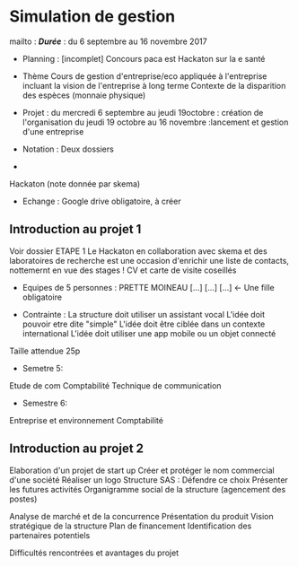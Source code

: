 # Simulation de gestion
mailto : 
***Durée*** : du 6 septembre au 16 novembre 2017

* Planning : 
[incomplet]
Concours paca est 
Hackaton sur la e santé

* Thème
Cours de gestion d'entreprise/eco appliquée à l'entreprise incluant la vision de l'entreprise à long terme
Contexte de la disparition des espèces (monnaie physique)

* Projet :
du mercredi 6 septembre au jeudi 19octobre : création de l'organisation
du jeudi 19 octobre au 16 novembre :lancement et gestion d'une entreprise 

* Notation :
Deux dossiers
+
Hackaton (note donnée par skema)

* Echange :
Google drive obligatoire, à créer 

## Introduction au projet 1 
Voir dossier ETAPE 1
Le Hackaton en collaboration avec skema et des laboratoires de recherche est une occasion d'enrichir une liste de contacts, nottemernt en vue des stages !
CV et carte de visite coseillés

* Equipes de 5 personnes : 
PRETTE
MOINEAU
[...]
[...]
[...] <- Une fille obligatoire 

* Contrainte :
La structure doit utiliser un assistant vocal
L'idée doit pouvoir etre dite "simple"
L'idée doit être ciblée dans un contexte international
L'idée doit utiliser une app mobile ou un objet connecté

Taille attendue 25p 

* Semetre 5:

Etude de com
Comptabilité
Technique de communication

* Semestre 6:

Entreprise et environnement
Comptabilité

## Introduction au projet 2

Elaboration d'un projet de start up 
Créer et protéger le nom commercial d'une société
Réaliser un logo
Structure SAS : Défendre ce choix
Présenter les futures activités
Organigramme social de la structure (agencement des postes)

Analyse de marché et de la concurrence
Présentation du produit
Vision stratégique de la structure 
Plan de financement
Identification des partenaires potentiels

Difficultés rencontrées et avantages du projet
